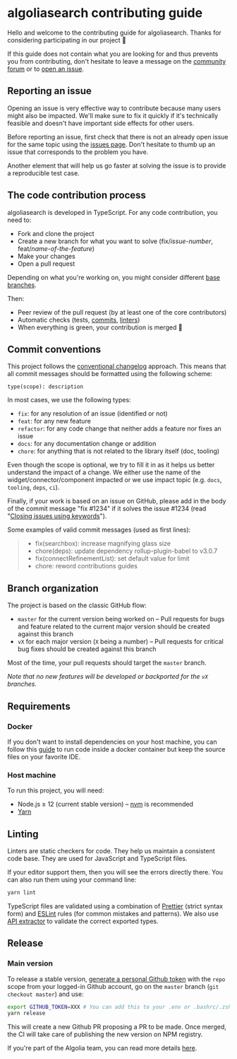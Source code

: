 # algoliasearch contributing guide

Hello and welcome to the contributing guide for algoliasearch. Thanks for considering participating in our project 🙇

If this guide does not contain what you are looking for and thus prevents you from contributing, don't hesitate to leave a message on the [community forum](https://discourse.algolia.com/) or to [open an issue](https://github.com/algolia/algoliasearch-client-javascript/issues).

## Reporting an issue

Opening an issue is very effective way to contribute because many users might also be impacted. We'll make sure to fix it quickly if it's technically feasible and doesn't have important side effects for other users.

Before reporting an issue, first check that there is not an already open issue for the same topic using the [issues page](https://github.com/algolia/algoliasearch-client-javascript/issues). Don't hesitate to thumb up an issue that corresponds to the problem you have.

Another element that will help us go faster at solving the issue is to provide a reproducible test case.

## The code contribution process

algoliasearch is developed in TypeScript. For any code contribution, you need to:

- Fork and clone the project
- Create a new branch for what you want to solve (fix/_issue-number_, feat/_name-of-the-feature_)
- Make your changes
- Open a pull request

Depending on what you're working on, you might consider different [base branches](#branch-organization).

Then:

- Peer review of the pull request (by at least one of the core contributors)
- Automatic checks (tests, [commits](#commit-conventions), [linters](#linting))
- When everything is green, your contribution is merged 🚀

## Commit conventions

This project follows the [conventional changelog](https://conventionalcommits.org/) approach. This means that all commit messages should be formatted using the following scheme:

```
type(scope): description
```

In most cases, we use the following types:

- `fix`: for any resolution of an issue (identified or not)
- `feat`: for any new feature
- `refactor`: for any code change that neither adds a feature nor fixes an issue
- `docs`: for any documentation change or addition
- `chore`: for anything that is not related to the library itself (doc, tooling)

Even though the scope is optional, we try to fill it in as it helps us better understand the impact of a change. We either use the name of the widget/connector/component impacted or we use impact topic (e.g. `docs`, `tooling`, `deps`, `ci`).

Finally, if your work is based on an issue on GitHub, please add in the body of the commit message "fix #1234" if it solves the issue #1234 (read "[Closing issues using keywords](https://help.github.com/en/articles/closing-issues-using-keywords)").

Some examples of valid commit messages (used as first lines):

> - fix(searchbox): increase magnifying glass size
> - chore(deps): update dependency rollup-plugin-babel to v3.0.7
> - fix(connectRefinementList): set default value for limit
> - chore: reword contributions guides

## Branch organization

The project is based on the classic GitHub flow:

- `master` for the current version being worked on – Pull requests for bugs and feature related to the current major version should be created against this branch
- `vX` for each major version (`X` being a number) – Pull requests for critical bug fixes should be created against this branch

Most of the time, your pull requests should target the `master` branch.

_Note that no new features will be developed or backported for the `vX` branches._

## Requirements

### Docker

If you don't want to install dependencies on your host machine, you can follow this [guide](https://github.com/algolia/algoliasearch-client-javascript/blob/master/DOCKER_README.MD) to run code inside a docker container but keep the source files on your favorite IDE.

### Host machine

To run this project, you will need:

- Node.js ≥ 12 (current stable version) – [nvm](https://github.com/creationix/nvm#install-script) is recommended
- [Yarn](https://yarnpkg.com)

## Linting

Linters are static checkers for code. They help us maintain a consistent code base. They are used for JavaScript and TypeScript files.

If your editor support them, then you will see the errors directly there. You can also run them using your command line:

```sh
yarn lint
```

TypeScript files are validated using a combination of [Prettier](https://github.com/prettier/prettier) (strict syntax form) and [ESLint](https://github.com/eslint/eslint) rules (for common mistakes and patterns). We also use [API extractor](https://api-extractor.com) to validate the correct exported types.

## Release

### Main version

To release a stable version, [generate a personal Github token](https://github.com/settings/tokens/new) with the `repo` scope from your logged-in Github account, go on the `master` branch (`git checkout master`) and use:

```sh
export GITHUB_TOKEN=XXX # You can add this to your .env or .bashrc/.zshrc configuration file.
yarn release
```

This will create a new Github PR proposing a PR to be made. Once merged, the CI will take care of publishing the new version on NPM registry.

If you're part of the Algolia team, you can read more details [here](https://algolia.atlassian.net/wiki/spaces/DX/pages/2034925622/JavaScript+v4+release+process).
